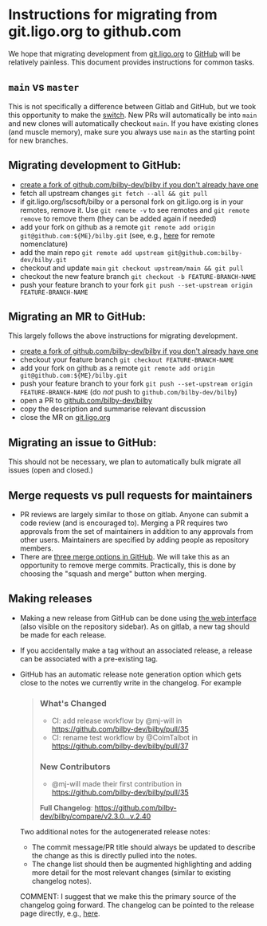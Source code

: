 # Instructions for migrating from git.ligo.org to github.com

We hope that migrating development from [git.ligo.org](https://git.ligo.org/lscsoft/bilby) to [GitHub](https://github.com/bilby-dev/bilby) will be relatively painless.
This document provides instructions for common tasks.

## `main` vs `master`

This is not specifically a difference between Gitlab and GitHub, but we took this opportunity to make the [switch](https://www.theserverside.com/feature/Why-GitHub-renamed-its-master-branch-to-main).
New PRs will automatically be into `main` and new clones will automatically checkout `main`.
If you have existing clones (and muscle memory), make sure you always use `main` as the starting point for new branches.

## Migrating development to GitHub:

- [create a fork of github.com/bilby-dev/bilby if you don't already have one](https://github.com/bilby-dev/bilby/fork)
- fetch all upstream changes `git fetch --all && git pull`
- if git.ligo.org/lscsoft/bilby or a personal fork on git.ligo.org is in your remotes, remove it. Use `git remote -v` to see remotes and `git remote remove` to remove them (they can be added again if needed)
- add your fork on github as a remote `git remote add origin git@github.com:${ME}/bilby.git` (see, e.g., [here](https://stackoverflow.com/questions/9257533/what-is-the-difference-between-origin-and-upstream-on-github) for remote nomenclature)
- add the main repo `git remote add upstream git@github.com:bilby-dev/bilby.git`
- checkout and update `main` `git checkout upstream/main && git pull`
- checkout the new feature branch `git checkout -b FEATURE-BRANCH-NAME`
- push your feature branch to your fork `git push --set-upstream origin FEATURE-BRANCH-NAME`

## Migrating an MR to GitHub:

This largely follows the above instructions for migrating development.

- [create a fork of github.com/bilby-dev/bilby if you don't already have one](https://github.com/bilby-dev/bilby/fork)
- checkout your feature branch `git checkout FEATURE-BRANCH-NAME`
- add your fork on github as a remote `git remote add origin git@github.com:${ME}/bilby.git`
- push your feature branch to your fork `git push --set-upstream origin FEATURE-BRANCH-NAME` (do *not* push to `github.com/bilby-dev/bilby`)
- open a PR to [github.com/bilby-dev/bilby](https://github.com/bilby-dev/bilby/compare)
- copy the description and summarise relevant discussion
- close the MR on [git.ligo.org](https://git.ligo.org/lscsoft/bilby/-/merge_requests)

## Migrating an issue to GitHub:

This should not be necessary, we plan to automatically bulk migrate all issues (open and closed.)

## Merge requests vs pull requests for maintainers

- PR reviews are largely similar to those on gitlab. Anyone can submit a code review (and is encouraged to). Merging a PR requires two approvals from the set of maintainers in addition to any approvals from other users. Maintainers are specified by adding people as repository members.
- There are [three merge options in GitHub](https://docs.github.com/en/pull-requests/collaborating-with-pull-requests/incorporating-changes-from-a-pull-request/about-pull-request-merges). We will take this as an opportunity to remove merge commits. Practically, this is done by choosing the "squash and merge" button when merging.

## Making releases

- Making a new release from GitHub can be done using [the web interface](https://github.com/bilby-dev/bilby/releases/new) (also visible on the repository sidebar). As on gitlab, a new tag should be made for each release.
- If you accidentally make a tag without an associated release, a release can be associated with a pre-existing tag.
- GitHub has an automatic release note generation option which gets close to the notes we currently write in the changelog. For example

  > ### What's Changed
  > * CI: add release workflow by @mj-will in https://github.com/bilby-dev/bilby/pull/35
  > * CI: rename test workflow by @ColmTalbot in https://github.com/bilby-dev/bilby/pull/37
  > 
  > ### New Contributors
  > * @mj-will made their first contribution in https://github.com/bilby-dev/bilby/pull/35
  > 
  > **Full Changelog**: https://github.com/bilby-dev/bilby/compare/v2.3.0...v.2.40

  Two additional notes for the autogenerated release notes:
  - The commit message/PR title should always be updated to describe the change as this is directly pulled into the notes.
  - The change list should then be augmented highlighting and adding more detail for the most relevant changes (similar to existing changelog notes).

  COMMENT: I suggest that we make this the primary source of the changelog going forward. The changelog can be pointed to the release page directly, e.g., [here](https://github.com/ColmTalbot/gwpopulation/releases).
